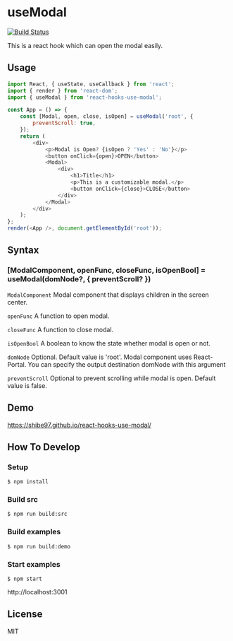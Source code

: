 # useModal

[![Build Status](https://travis-ci.org/shibe97/react-hooks-use-modal.svg?branch=master)](https://travis-ci.org/shibe97/react-hooks-use-modal)

This is a react hook which can open the modal easily.

## Usage

```javascript
import React, { useState, useCallback } from 'react';
import { render } from 'react-dom';
import { useModal } from 'react-hooks-use-modal';

const App = () => {
    const [Modal, open, close, isOpen] = useModal('root', {
        preventScroll: true,
    });
    return (
        <div>
            <p>Modal is Open? {isOpen ? 'Yes' : 'No'}</p>
            <button onClick={open}>OPEN</button>
            <Modal>
                <div>
                    <h1>Title</h1>
                    <p>This is a customizable modal.</p>
                    <button onClick={close}>CLOSE</button>
                </div>
            </Modal>
        </div>
    );
};
render(<App />, document.getElementById('root'));
```

## Syntax

### [ModalComponent, openFunc, closeFunc, isOpenBool] = useModal(domNode?, { preventScroll? })

`ModalComponent`
Modal component that displays children in the screen center.

`openFunc`
A function to open modal.

`closeFunc`
A function to close modal.

`isOpenBool`
A boolean to know the state whether modal is open or not.

`domNode`
Optional.
Default value is 'root'.
Modal component uses React-Portal.
You can specify the output destination domNode with this argument

`preventScroll`
Optional to prevent scrolling while modal is open.
Default value is false.

## Demo

https://shibe97.github.io/react-hooks-use-modal/

## How To Develop

### Setup

```
$ npm install
```

### Build src

```
$ npm run build:src
```

### Build examples

```
$ npm run build:demo
```

### Start examples

```
$ npm start
```

http://localhost:3001

## License

MIT
